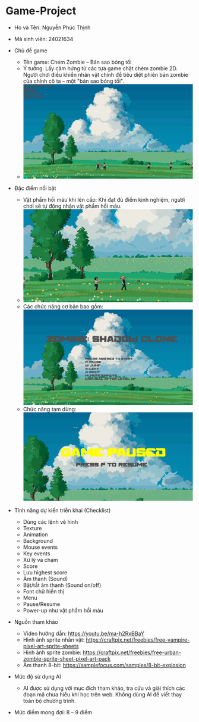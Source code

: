 # Game-Project

- Họ và Tên: Nguyễn Phúc Thịnh
- Mã sinh viên: 24021634
- Chủ đề game
  - Tên game: Chém Zombie – Bản sao bóng tối
  - Ý tưởng: Lấy cảm hứng từ các tựa game chặt chém zombie 2D. Người chơi điều khiển nhân vật chính để tiêu diệt phiên bản zombie của chính cô ta – một "bản sao bóng tối".
  - ![image](https://github.com/thinh1598/Game-Project/blob/main/anh/Screenshot%202025-05-19%20201238.png)
- Đặc điểm nổi bật
  - Vật phẩm hồi máu khi lên cấp: Khi đạt đủ điểm kinh nghiệm, người chơi sẽ tự động nhận vật phẩm hồi máu.
  - ![image](https://github.com/thinh1598/Game-Project/blob/main/anh/Screenshot%202025-05-19%20201337.png)
  - Các chức năng cơ bản bao gồm:![image](https://github.com/thinh1598/Game-Project/blob/main/anh/Screenshot%202025-05-19%20213003.png)
  - Chức năng tạm dừng:![image](https://github.com/thinh1598/Game-Project/blob/main/anh/Screenshot%202025-05-19%20201349.png)
- Tính năng dự kiến triển khai (Checklist)
  - Dùng các lệnh vẽ hình
  - Texture
  - Animation
  - Background
  - Mouse events
  - Key events
  - Xử lý va chạm
  - Score
  - Lưu highest score
  - Âm thanh (Sound)
  - Bật/tắt âm thanh (Sound on/off)
  - Font chữ hiển thị
  - Menu
  - Pause/Resume
  - Power-up như vật phẩm hồi máu
- Nguồn tham khảo
  - Video hướng dẫn: https://youtu.be/ma-h2RxBBaY
  - Hình ảnh sprite nhân vật: https://craftpix.net/freebies/free-vampire-pixel-art-sprite-sheets
  - Hình ảnh sprite zombie: https://craftpix.net/freebies/free-urban-zombie-sprite-sheet-pixel-art-pack
  - Âm thanh 8-bit: https://samplefocus.com/samples/8-bit-explosion
- Mức độ sử dụng AI
   - AI được sử dụng với mục đích tham khảo, tra cứu và giải thích các đoạn mã chưa hiểu khi học trên web. Không dùng AI để viết thay toàn bộ chương trình.

- Mức điểm mong đợi: 8 – 9 điểm








